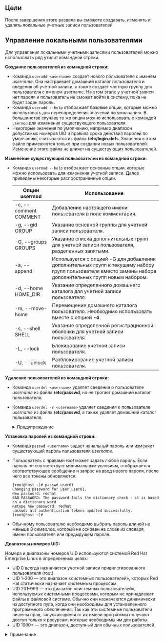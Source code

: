 ## Цели

После завершения этого раздела вы сможете создавать, изменять и удалять локальные учетные записи пользователей.

## Управление локальными пользователями

Для управления локальными учетными записями пользователей можно использовать ряд утилит командной строки.

**Создание пользователей из командной строки:**

* Команда `useradd <username>` создает нового пользователя с именем *username*. Она настраивает домашний каталог пользователя и сведения об учетной записи, а также создает частную группу для пользователя с именем username. На этом этапе у учетной записи нет пароля и пользователь не сможет войти в систему, пока не будет задан пароль.
* Команда `useradd --help` отображает базовые опции, которые можно использовать для переопределения значений по умолчанию. В большинстве случаев те же опции можно использовать с командой `usermod` для изменения существующего пользователя.
* Некоторые значения по умолчанию, например диапазон допустимых номеров UID и правила срока действия паролей по умолчанию, считываются из файла **/etc/login.defs**. Значения в этом файле применяются только при создании новых пользователей. Изменение этого файла не влияет на существующих пользователей.

**Изменение существующих пользователей из командной строки:**

* Команда `usermod --help` отображает основные опции, которые можно использовать для изменения учетной записи. Далее приведены некоторые распространенные опции.

    | **Опции** **usermod** | **Использование** |
    | --- | --- |
    | -c, --comment COMMENT | Добавление настоящего имени пользователя в поле комментария. |
    | -g, --gid GROUP | Указание основной группы для учетной записи пользователя. |
    | -G, --groups GROUPS | Указание списка дополнительных групп для учетной записи пользователя, разделенных запятыми. |
    | -a, --append | Используется с опцией -G для добавления дополнительных групп к текущему набору групп пользователя вместо замены набора дополнительных групп новым набором. |
    | -d, --home HOME_DIR | Указание определенного домашнего каталога для учетной записи пользователя. |
    | -m, --move-home | Перемещение домашнего каталога пользователя. Необходимо использовать вместе с опцией **-d**. |
    | -s, --shell SHELL | Указание определенной регистрационной оболочки для учетной записи пользователя. |
    | -L, --lock | Блокирование учетной записи пользователя. |
    | -U, --unlock | Разблокирование учетной записи пользователя. |

**Удаление пользователей из командной строки:**

* Команда `userdel <username>` удаляет сведения о пользователе *username* из файла **/etc/passwd**, но не трогает домашний каталог пользователя.
* Команда `userdel -r <username>` удаляет сведения о пользователе *username* из файла **/etc/passwd**, а также удаляет домашний каталог пользователя.

    <details>
    <summary>Предупреждение</summary>

    При удалении пользователя с помощью команды `userdel` без опции `-r` в системе останутся файлы, принадлежащие неназначенному UID. Это также может произойти, если файл, владельцем которого был удаленный пользователь, находится вне домашнего каталога этого пользователя. Эта ситуация может привести к утечке информации и другим проблемам безопасности.

    Обычно, в современных дистрибутивах Linux команда `useradd` назначает новым пользователям первый свободный UID в диапазоне от 1000 и выше, если вы не укажете явно UID с помощью опции `-u`.

    Вот как происходит утечка информации. Если первый свободный UID ранее принадлежал учетной записи пользователя, которая была удалена из системы, он будет назначен новому пользователю, который получит право владения файлами, оставшимися от прежнего пользователя.

    Следующий сценарий демонстрирует эту ситуацию.

    ```
    [root@host ~]# useradd user01
    [root@host ~]# ls -l /home
    drwx------. 3 user01  user01    74 Feb  4 15:22 user01
    [root@host ~]# userdel user01
    [root@host ~]# ls -l /home
    drwx------. 3    1000    1000   74 Feb  4 15:22 user01
    [root@host ~]# useradd user02
    [root@host ~]# ls -l /home
    drwx------. 3 user02     user02       74 Feb  4 15:23 user02
    drwx------. 3 user02     user02       74 Feb  4 15:22 user01
    ```

    Обратите внимание, что теперь пользователю *user02* принадлежат все файлы, которые ранее принадлежали пользователю *user01*.

    В зависимости от ситуации одно из решений этой проблемы ― удалять из системы все файлы без владельца при удалении создавшего их пользователя. Еще одно решение — вручную назначить файлы без владельца другому пользователю. Пользователь *root* может найти все файлы и каталоги без владельца с помощью команды `find / -nouser -o -nogroup`.
    </details>

**Установка паролей из командной строки:**

* Команда `passwd <username>` задает начальный пароль или изменяет существующий пароль пользователя *username*.
* Пользователь с правами *root* может задать любой пароль. Если пароль не соответствует минимальным условиям, отображается соответствующее сообщение и запрос на ввод нового пароля, после чего все токены обновляются.

    ```
    [root@host ~]# passwd user01
    Changing password for user user01.
    New password: redhat
    BAD PASSWORD: The password fails the dictionary check - it is based on a dictionary word
    Retype new password: redhat
    passwd: all authentication tokens updated successfully.
    [root@host ~]# 
    ```

* Обычному пользователю необходимо выбрать пароль длиной не меньше 8 символов, который не основан на слове из словаря, имени пользователя или предыдущем пароле.

**Диапазоны номеров UID:**

Номера и диапазоны номеров UID используются системой Red Hat Enterprise Linux в определенных целях:

* UID 0 всегда назначается учетной записи привилегированного пользователя (root).
* UID 1–200 — это диапазон «системных пользователей», которых Red Hat статически назначает системным процессам.
* UID 201–999 — это диапазон «системных пользователей», используемых системными процессами, которым не принадлежат файлы в файловой системе. Обычно они назначаются динамически из доступного пула, когда они необходимы для установленного программного обеспечения. Так как эти системные пользователи лишены прав, запускающиеся от их имени программы получают доступ только к ресурсам, которые необходимы им для работы.
* UID 1000+ — это диапазон, доступный для обычных пользователей.

<details>
<summary>Примечание</summary>

В некоторых дистрибутивах применяется следующее соглашение: номера UID 1–499 используются для системных пользователей, а номера UID от 500 — для обычных пользователей. Диапазоны по умолчанию, используемые командами `useradd` и `groupadd`, можно изменить в файле **/etc/login.defs**.
</details>